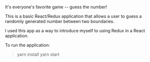 It's everyone's favorite game -- guess the number!

This is a basic React/Redux application that allows a user to guess a randomly generated number between two boundaries.

I used this app as a way to introduce myself to using Redux in a React application.

To run the application:

> yarn install
> yarn start
